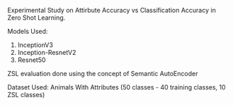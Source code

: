 Experimental Study on Attirbute Accuracy vs Classification Accuracy in Zero Shot Learning. 

Models Used:
1) InceptionV3
2) Inception-ResnetV2
3) Resnet50

ZSL evaluation done using the concept of Semantic AutoEncoder

Dataset Used: Animals With Attributes (50 classes - 40 training classes, 10 ZSL classes)
